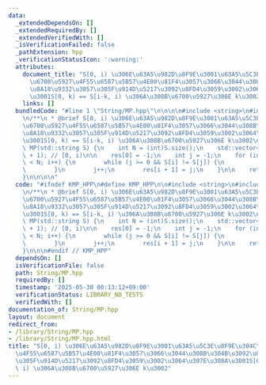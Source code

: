 ```yaml
---
data:
  _extendedDependsOn: []
  _extendedRequiredBy: []
  _extendedVerifiedWith: []
  _isVerificationFailed: false
  _pathExtension: hpp
  _verificationStatusIcon: ':warning:'
  attributes:
    document_title: "S[0, i) \u306E\u63A5\u982D\u8F9E\u3001\u63A5\u5C3E\u8F9E\u304C\
      \u6700\u5927\u4F55\u6587\u5B57\u4E00\u81F4\u3057\u3066\u3044\u308B\u304B\u3092\
      \u8A18\u9332\u3057\u305F\u914D\u5217\u3092\u8FD4\u3059\u3002\u3064\u307E\u308A\
      \u3001S[0, k) == S[i-k, i) \u306A\u308B\u6700\u5927\u306E k\u3002"
    links: []
  bundledCode: "#line 1 \"String/MP.hpp\"\n\n\n\n#include <string>\n#include <vector>\n\
    \n/**\n * @brief S[0, i) \u306E\u63A5\u982D\u8F9E\u3001\u63A5\u5C3E\u8F9E\u304C\
    \u6700\u5927\u4F55\u6587\u5B57\u4E00\u81F4\u3057\u3066\u3044\u308B\u304B\u3092\
    \u8A18\u9332\u3057\u305F\u914D\u5217\u3092\u8FD4\u3059\u3002\u3064\u307E\u308A\
    \u3001S[0, k) == S[i-k, i) \u306A\u308B\u6700\u5927\u306E k\u3002\n */\nstd::vector<int>\
    \ MP(std::string S) {\n    int N = (int)S.size();\n    std::vector<int> res(N\
    \ + 1); // [0, i)\n\n    res[0] = -1;\n    int j = -1;\n    for (int i = 0; i\
    \ < N; i++) {\n        while (j >= 0 && S[i] != S[j]) {\n            j = res[j];\n\
    \        }\n        j++;\n        res[i + 1] = j;\n    }\n\n    return res;\n\
    }\n\n\n\n"
  code: "#ifndef KMP_HPP\n#define KMP_HPP\n\n#include <string>\n#include <vector>\n\
    \n/**\n * @brief S[0, i) \u306E\u63A5\u982D\u8F9E\u3001\u63A5\u5C3E\u8F9E\u304C\
    \u6700\u5927\u4F55\u6587\u5B57\u4E00\u81F4\u3057\u3066\u3044\u308B\u304B\u3092\
    \u8A18\u9332\u3057\u305F\u914D\u5217\u3092\u8FD4\u3059\u3002\u3064\u307E\u308A\
    \u3001S[0, k) == S[i-k, i) \u306A\u308B\u6700\u5927\u306E k\u3002\n */\nstd::vector<int>\
    \ MP(std::string S) {\n    int N = (int)S.size();\n    std::vector<int> res(N\
    \ + 1); // [0, i)\n\n    res[0] = -1;\n    int j = -1;\n    for (int i = 0; i\
    \ < N; i++) {\n        while (j >= 0 && S[i] != S[j]) {\n            j = res[j];\n\
    \        }\n        j++;\n        res[i + 1] = j;\n    }\n\n    return res;\n\
    }\n\n\n#endif // KMP_HPP"
  dependsOn: []
  isVerificationFile: false
  path: String/MP.hpp
  requiredBy: []
  timestamp: '2025-05-30 00:13:12+09:00'
  verificationStatus: LIBRARY_NO_TESTS
  verifiedWith: []
documentation_of: String/MP.hpp
layout: document
redirect_from:
- /library/String/MP.hpp
- /library/String/MP.hpp.html
title: "S[0, i) \u306E\u63A5\u982D\u8F9E\u3001\u63A5\u5C3E\u8F9E\u304C\u6700\u5927\
  \u4F55\u6587\u5B57\u4E00\u81F4\u3057\u3066\u3044\u308B\u304B\u3092\u8A18\u9332\u3057\
  \u305F\u914D\u5217\u3092\u8FD4\u3059\u3002\u3064\u307E\u308A\u3001S[0, k) == S[i-k,\
  \ i) \u306A\u308B\u6700\u5927\u306E k\u3002"
---
```

